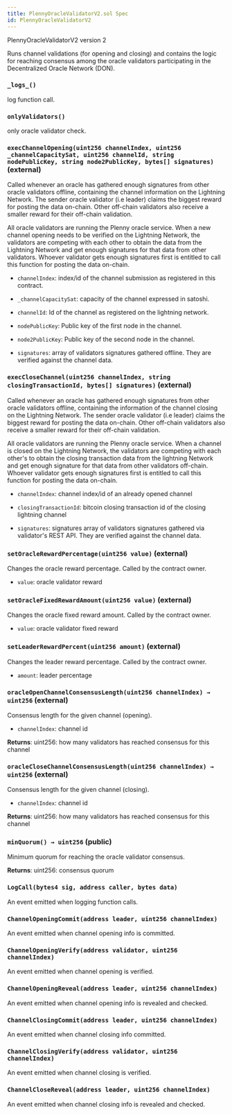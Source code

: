 ```yaml
---
title: PlennyOracleValidatorV2.sol Spec
id: PlennyOracleValidatorV2
---
```


 PlennyOracleValidatorV2 version 2

Runs channel validations (for opening and closing) and contains the logic for reaching consensus among the
        oracle validators participating in the  Decentralized Oracle Network (DON).


### `_logs_()`



   log function call.

### `onlyValidators()`



   only oracle validator check.



### `execChannelOpening(uint256 channelIndex, uint256 _channelCapacitySat, uint256 channelId, string nodePublicKey, string node2PublicKey, bytes[] signatures)` (external)

Called whenever an oracle has gathered enough signatures from other oracle validators offline,
        containing the channel information on the Lightning Network.
        The sender oracle validator (i.e leader) claims the biggest reward for posting the data on-chain.
        Other off-chain validators also receive a smaller reward for their off-chain validation.


   All oracle validators are running the Plenny oracle service. When a new channel opening needs to be
        verified on the Lightning Network, the validators are competing with each other to obtain the data from
        the Lightning Network and get enough signatures for that data from other validators.
        Whoever validator gets enough signatures first is entitled to call this function for posting the data on-chain.


- `channelIndex`: index/id of the channel submission as registered in this contract.

- `_channelCapacitySat`: capacity of the channel expressed in satoshi.

- `channelId`: Id of the channel as registered on the lightning network.

- `nodePublicKey`: Public key of the first node in the channel.

- `node2PublicKey`: Public key of the second node in the channel.

- `signatures`: array of validators signatures gathered offline. They are verified against the channel data.



### `execCloseChannel(uint256 channelIndex, string closingTransactionId, bytes[] signatures)` (external)

Called whenever an oracle has gathered enough signatures from other oracle validators offline,
        containing the information of the channel closing on the Lightning Network.
        The sender oracle validator (i.e leader) claims the biggest reward for posting the data on-chain.
        Other off-chain validators also receive a smaller reward for their off-chain validation.


   All oracle validators are running the Plenny oracle service. When a channel is closed on the Lightning Network,
        the validators are competing with each other's to obtain the closing transaction data from the lightning Network
        and get enough signature for that data from other validators off-chain.
        Whoever validator gets enough signatures first is entitled to call this function for posting the data on-chain.


- `channelIndex`: channel index/id of an already opened channel

- `closingTransactionId`: bitcoin closing transaction id of the closing lightning channel

- `signatures`: signatures array of validators signatures gathered via validator's REST API. They are verified against the channel data.



### `setOracleRewardPercentage(uint256 value)` (external)

Changes the oracle reward percentage. Called by the contract owner.




- `value`: oracle validator reward



### `setOracleFixedRewardAmount(uint256 value)` (external)

Changes the oracle fixed reward amount. Called by the contract owner.




- `value`: oracle validator fixed reward



### `setLeaderRewardPercent(uint256 amount)` (external)

Changes the leader reward percentage. Called by the contract owner.




- `amount`: leader percentage



### `oracleOpenChannelConsensusLength(uint256 channelIndex) → uint256` (external)

Consensus length for the given channel (opening).




- `channelIndex`: channel id


**Returns**: uint256: how many validators has reached consensus for this channel


### `oracleCloseChannelConsensusLength(uint256 channelIndex) → uint256` (external)

Consensus length for the given channel (closing).




- `channelIndex`: channel id


**Returns**: uint256: how many validators has reached consensus for this channel


### `minQuorum() → uint256` (public)

Minimum quorum for reaching the oracle validator consensus.





**Returns**: uint256: consensus quorum




### `LogCall(bytes4 sig, address caller, bytes data)`

An event emitted when logging function calls.



### `ChannelOpeningCommit(address leader, uint256 channelIndex)`

An event emitted when channel opening info is committed.



### `ChannelOpeningVerify(address validator, uint256 channelIndex)`

An event emitted when channel opening is verified.



### `ChannelOpeningReveal(address leader, uint256 channelIndex)`

An event emitted when channel opening info is revealed and checked.



### `ChannelClosingCommit(address leader, uint256 channelIndex)`

An event emitted when channel closing info committed.



### `ChannelClosingVerify(address validator, uint256 channelIndex)`

An event emitted when channel closing is verified.



### `ChannelCloseReveal(address leader, uint256 channelIndex)`

An event emitted when channel closing info is revealed and checked.



